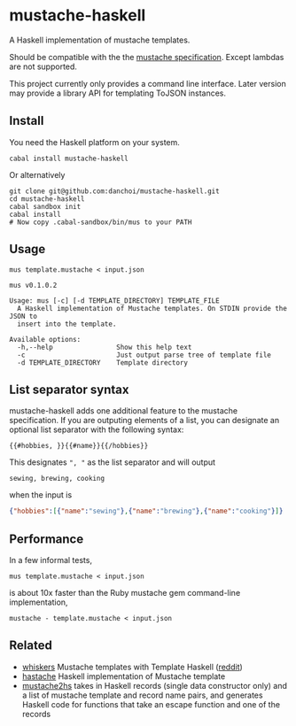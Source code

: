 # mustache-haskell

A Haskell implementation of mustache templates.

Should be compatible with the the [mustache
specification](http://mustache.github.io/mustache.5.html).
Except lambdas are not supported.

This project currently only provides a command line interface.  Later version
may provide a library API for templating ToJSON instances.


## Install

You need the Haskell platform on your system.

```
cabal install mustache-haskell
```

Or alternatively

``` 
git clone git@github.com:danchoi/mustache-haskell.git
cd mustache-haskell
cabal sandbox init
cabal install
# Now copy .cabal-sandbox/bin/mus to your PATH
```

## Usage

```
mus template.mustache < input.json
```

```
mus v0.1.0.2

Usage: mus [-c] [-d TEMPLATE_DIRECTORY] TEMPLATE_FILE
  A Haskell implementation of Mustache templates. On STDIN provide the JSON to
  insert into the template.

Available options:
  -h,--help                Show this help text
  -c                       Just output parse tree of template file
  -d TEMPLATE_DIRECTORY    Template directory
```

## List separator syntax

mustache-haskell adds one additional feature to the mustache specification.  If
you are outputing elements of a list, you can designate an optional list
separator with the following syntax:


```
{{#hobbies, }}{{#name}}{{/hobbies}}
```

This designates `", "` as the list separator and will output

```
sewing, brewing, cooking
```

when the input is 

```json
{"hobbies":[{"name":"sewing"},{"name":"brewing"},{"name":"cooking"}]}
```


## Performance

In a few informal tests, 

```
mus template.mustache < input.json
```

is about 10x faster than the Ruby mustache gem command-line implementation,

```
mustache - template.mustache < input.json
```


## Related

* [whiskers](https://github.com/nejstastnejsistene/whiskers) Mustache templates with Template Haskell ([reddit](http://www.reddit.com/r/haskell/comments/2kjgg2/whiskers_moustache_templates_with_template_haskell/))
* [hastache](https://github.com/lymar/hastache) Haskell implementation of Mustache template
* [mustache2hs](http://hackage.haskell.org/package/mustache2hs) takes in Haskell records (single data constructor only) and a list of mustache template and record name pairs, and generates Haskell code for functions that take an escape function and one of the records
